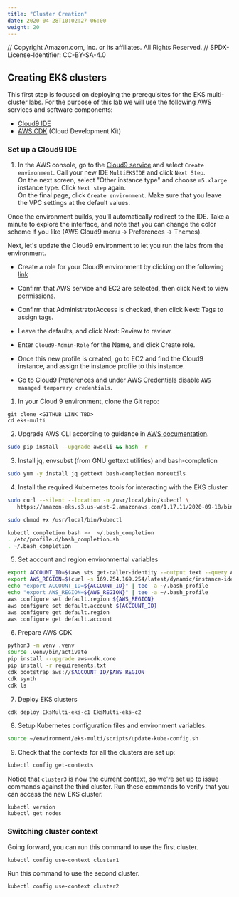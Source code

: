 ```yaml
---
title: "Cluster Creation"
date: 2020-04-28T10:02:27-06:00
weight: 20
---
```


// Copyright Amazon.com, Inc. or its affiliates. All Rights Reserved. 
// SPDX-License-Identifier: CC-BY-SA-4.0

## Creating EKS clusters

This first step is focused on deploying the prerequisites for the EKS multi-cluster labs. For the purpose of this lab we will use the following AWS services and software components:
* [Cloud9 IDE](https://aws.amazon.com/cloud9/)
* [AWS CDK](https://docs.aws.amazon.com/cdk/latest/guide/home.html) (Cloud Development Kit)
  
### Set up a Cloud9 IDE

1. In the AWS console, go to the [Cloud9 service](https://console.aws.amazon.com/cloud9/home/product) and select `Create environment`.  Call your new IDE `MultiEKSIDE` and click `Next Step`.  
On the next screen, select "Other instance type" and choose `m5.xlarge` instance type. Click `Next step` again.  
On the final page, click `Create environment`.  Make sure that you leave the VPC settings at the default values.

Once the environment builds, you'll automatically redirect to the IDE.  Take a minute to explore the interface, and note that you can change 
the color scheme if you like (AWS Cloud9 menu -> Preferences -> Themes).

Next, let's update the Cloud9 environment to let you run the labs from the environment.


* Create a role for your Cloud9 environment by clicking on the following [link](https://console.aws.amazon.com/iam/home#/roles$new?step=review&commonUseCase=EC2%2BEC2&selectedUseCase=EC2&policies=arn:aws:iam::aws:policy%2FAdministratorAccess)
* Confirm that AWS service and EC2 are selected, then click Next to view permissions.
* Confirm that AdministratorAccess is checked, then click Next: Tags to assign tags.
* Leave the defaults, and click Next: Review to review.
* Enter `Cloud9-Admin-Role` for the Name, and click Create role. 

* Once this new profile is created, go to EC2 and find the Cloud9 instance, and assign the instance profile to this instance.
* Go to Cloud9 Preferences and under AWS Credentials disable `AWS managed temporary credentials`.  


1. In your Cloud 9 environment, clone the Git repo:
```
git clone <GITHUB LINK TBD>
cd eks-multi
```

2. Upgrade AWS CLI according to guidance in [AWS documentation](https://docs.aws.amazon.com/cli/latest/userguide/install-linux.html).

```bash
sudo pip install --upgrade awscli && hash -r
```

3.  Install jq, envsubst (from GNU gettext utilities) and bash-completion

```bash
sudo yum -y install jq gettext bash-completion moreutils
```

4.  Install the required Kubernetes tools for interacting with the EKS cluster.

```bash
sudo curl --silent --location -o /usr/local/bin/kubectl \
   https://amazon-eks.s3.us-west-2.amazonaws.com/1.17.11/2020-09-18/bin/linux/amd64/kubectl

sudo chmod +x /usr/local/bin/kubectl

kubectl completion bash >>  ~/.bash_completion
. /etc/profile.d/bash_completion.sh
. ~/.bash_completion
```

5. Set account and region environmental variables

```bash
export ACCOUNT_ID=$(aws sts get-caller-identity --output text --query Account)
export AWS_REGION=$(curl -s 169.254.169.254/latest/dynamic/instance-identity/document | jq -r '.region')
echo "export ACCOUNT_ID=${ACCOUNT_ID}" | tee -a ~/.bash_profile
echo "export AWS_REGION=${AWS_REGION}" | tee -a ~/.bash_profile
aws configure set default.region ${AWS_REGION}
aws configure set default.account ${ACCOUNT_ID}
aws configure get default.region
aws configure get default.account
```

6. Prepare AWS CDK 

```bash 
python3 -m venv .venv
source .venv/bin/activate
pip install --upgrade aws-cdk.core
pip install -r requirements.txt
cdk bootstrap aws://$ACCOUNT_ID/$AWS_REGION 
cdk synth 
cdk ls 
```

7. Deploy EKS clusters 

```bash
cdk deploy EksMulti-eks-c1 EksMulti-eks-c2
```

8. Setup Kubernetes configuration files and environment variables.

```bash
source ~/environment/eks-multi/scripts/update-kube-config.sh 
```

9. Check that the contexts for all the clusters are set up:

```bash
kubectl config get-contexts
```

Notice that `cluster3` is now the current context, so we're set up to issue commands against the third cluster.  Run these commands to verify that you can access the new EKS cluster.

    kubectl version
    kubectl get nodes

### Switching cluster context

Going forward, you can run this command to use the first cluster.

    kubectl config use-context cluster1

Run this command to use the second cluster.

    kubectl config use-context cluster2
